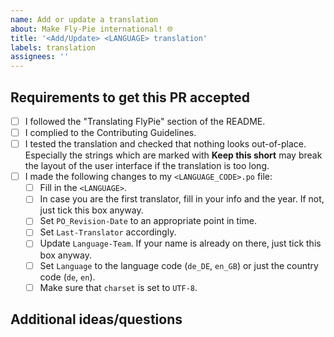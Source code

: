```yaml
---
name: Add or update a translation
about: Make Fly-Pie international! 🌐
title: '<Add/Update> <LANGUAGE> translation'
labels: translation
assignees: ''
---
```


<!--
Thank you for contributing a translation to Fly-Pie!
This template will help you to provide a high quality contribution to the project.
Please replace words in pointy <brackets> with suitable replacements.

---

This block of text is a comment - it will not show up in the final version of the
Pull request, but provide additional info to you on how to do things correctly.
You should not delete them, in case you would like to look something up later.
In order to do so once you submitted the PR, click on "edit" in the top right corner.
-->

## Requirements to get this PR accepted

<!--
Make sure to comply to all requirements and tick the boxes once you have done the task.
Look at existing translations for reference. Even if your PR doesn't meet all requirements
right now, please do submit it anyways! We are a friendly community and eager to help you out.

Once all boxes are ticked, your PR is ready to be merged (providing Fly-Pie's maintainer
is ok with it - but I'm sure they will be! xD)
-->

- [ ] I followed the "Translating FlyPie" section of the README.
- [ ] I complied to the Contributing Guidelines. <!--see CONTRIBUTING.md-->
- [ ] I tested the translation and checked that nothing looks out-of-place.
      Especially the strings which are marked with **Keep this short** may break the layout of the user interface if the translation is too long.
- [ ] I made the following changes to my `<LANGUAGE_CODE>.po` file: <!--You'll find most of them in the first code block, around lines 1-20-ish.-->
  - [ ] Fill in the `<LANGUAGE>`.
  - [ ] In case you are the first translator, fill in your info and the year. If not, just tick this box anyway.
  - [ ] Set `PO_Revision-Date` to an appropriate point in time.
        <!--It doesn't have to be accurate to the second, but at least the hour should be accurate.-->
  - [ ] Set `Last-Translator` accordingly.
        <!--Format: Firstname Lastname <my@email.address>.
        Alternatively, use your GitHub handle.-->
  - [ ] Update `Language-Team`. If your name is already on there, just tick this box anyway.
        <!--Please place your full name or GitHub handle at the end of the comma-seperated list.-->
  - [ ] Set `Language` to the language code (`de_DE`, `en_GB`) or just the country code (`de`, `en`).
        <!--If there are special words that are written differently in two countries with the same
        language (e. g. "color" and "colour" in English), the first variant is obligatory.-->
  - [ ] Make sure that `charset` is set to `UTF-8`.
        <!--This allows for special characters like ä, ö, ü, è etc. to be displayed correctly.-->

## Additional ideas/questions

<!--
This is the place for any additional stuff concerning your Pull Request.
For example, you could drop a note here if you do not want to get notified
when your translation needs an update in the future.
If there isn't anything else to say, please delete the heading.

Thanks again for your contribution!
Your Fly-Pie Team
-->

